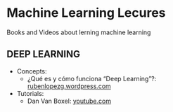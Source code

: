 Machine Learning Lecures
=========================
Books and Videos about lerning machine learning

    
DEEP LEARNING
----------------

* Concepts:
    - ¿Qué es y cómo funciona “Deep Learning”?: [rubenlopezg.wordpress.com][1]
* Tutorials:
    - Dan Van Boxel: [youtube.com][2]
    
    
    
[1]: https://rubenlopezg.wordpress.com/2014/05/07/que-es-y-como-funciona-deep-learning/ "¿Qué es y cómo funciona “Deep Learning”?"
[2]: https://www.youtube.com/user/dvbuntu "Dan Van Boxel"

